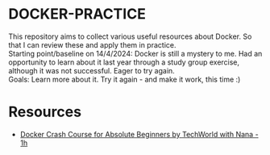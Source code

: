 # DOCKER-PRACTICE

This repository aims to collect various useful resources about Docker. So that I can review these and apply them in practice. \
Starting point/baseline on 14/4/2024: Docker is still a mystery to me. Had an opportunity to learn about it last year through a study group exercise, although it was not successful. Eager to try again. \
Goals: Learn more about it. Try it again - and make it work, this time :)

# Resources

- [Docker Crash Course for Absolute Beginners by TechWorld with Nana - 1h](https://youtu.be/pg19Z8LL06w?si=pCpn_YpJH3JRUZc2)
